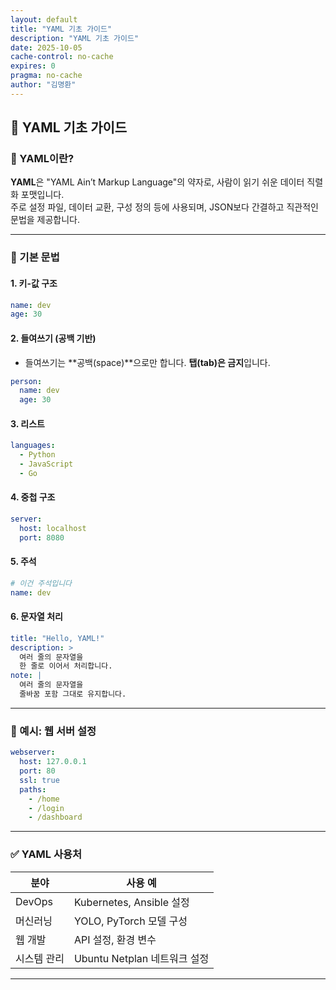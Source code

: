 ```yaml
---
layout: default
title: "YAML 기초 가이드"
description: "YAML 기초 가이드"
date: 2025-10-05
cache-control: no-cache
expires: 0
pragma: no-cache
author: "김명환"
---
```


## 📘 YAML 기초 가이드

### 🧾 YAML이란?

**YAML**은 "YAML Ain’t Markup Language"의 약자로, 사람이 읽기 쉬운 데이터 직렬화 포맷입니다.<br/>
주로 설정 파일, 데이터 교환, 구성 정의 등에 사용되며, JSON보다 간결하고 직관적인 문법을 제공합니다.

---

### 📐 기본 문법

#### 1. **키-값 구조**
```yaml
name: dev
age: 30
```

#### 2. **들여쓰기 (공백 기반)**
- 들여쓰기는 **공백(space)**으로만 합니다. **탭(tab)은 금지**입니다.
```yaml
person:
  name: dev
  age: 30
```

#### 3. **리스트**
```yaml
languages:
  - Python
  - JavaScript
  - Go
```

#### 4. **중첩 구조**
```yaml
server:
  host: localhost
  port: 8080
```

#### 5. **주석**
```yaml
# 이건 주석입니다
name: dev
```

#### 6. **문자열 처리**
```yaml
title: "Hello, YAML!"
description: >
  여러 줄의 문자열을
  한 줄로 이어서 처리합니다.
note: |
  여러 줄의 문자열을
  줄바꿈 포함 그대로 유지합니다.
```

---

### 🧪 예시: 웹 서버 설정

```yaml
webserver:
  host: 127.0.0.1
  port: 80
  ssl: true
  paths:
    - /home
    - /login
    - /dashboard
```

---

### ✅ YAML 사용처

| 분야 | 사용 예 |
|------|---------|
| DevOps | Kubernetes, Ansible 설정 |
| 머신러닝 | YOLO, PyTorch 모델 구성 |
| 웹 개발 | API 설정, 환경 변수 |
| 시스템 관리 | Ubuntu Netplan 네트워크 설정 |

---
